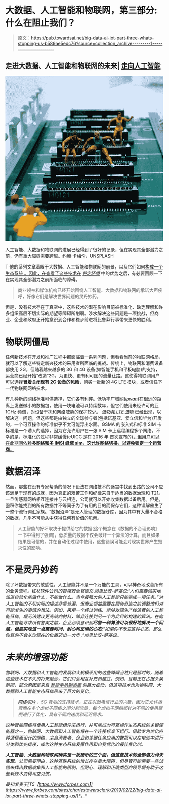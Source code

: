# 大数据、人工智能和物联网，第三部分:什么在阻止我们？

> 原文：<https://pub.towardsai.net/big-data-ai-iot-part-three-whats-stopping-us-b589ae5edc76?source=collection_archive---------1----------------------->

## 走进大数据、人工智能和物联网的未来| [走向人工智能](https://towardsai.net)

![](img/507576ee2bb0d34ae7889f857bb40594.png)

人工智能、大数据和物联网的进展已经得到了很好的记录，但在实现其全部潜力之前，仍有重大障碍需要跨越。约翰·卡梅伦，UNSPLASH

T 他的系列文章着眼于大数据、人工智能和物联网的前景，以及它们如何[构成一个生态系统 。因此，在查看了这些技术在](https://medium.com/towards-artificial-intelligence/big-data-iot-and-ai-part-one-three-sides-of-the-same-coin-fc49ad789c3a) [*特定环境*](https://medium.com/towards-artificial-intelligence/big-data-ai-iot-part-two-driving-industry-4-0-one-step-at-a-time-5f76b1ad6df6) 中的优势之后，有必要回顾一下在实现其全部潜力之前所面临的障碍。

> 商业领袖和媒体机构已经开始围绕人工智能、大数据和物联网的承诺大声疾呼，好像它们是解决世界问题的灵丹妙药。

但是，没有技术存在于真空中，这些技术的潜在影响目前被标准化、缺乏理解和许多组织高层不切实际的期望等障碍所削弱。涉水解决这些问题是一项挑战，但商业、企业和政府正开始意识到合作和稳步前进将比鲁莽行事带来更快的胜利。

# **物联网僵局**

任何新技术在开发和推广过程中都面临着一系列问题，但看看当前的物联网格局，就可以了解这些特定新兴技术的采用者所面临的挑战。传统上，物联网和消费设备都使用 2G，但随着越来越多的 3G 和 4G 设备(如智能手机和平板电脑)的支持，运营商已经开始“改造”2G，为更快、更有利可图的流量让路。这使得物联网用户可以选择**冒着关闭现有 2G 设备的风险**，购买一批新的 4G LTE 模块，或者信任下一代物联网网络技术。

有几种新的网络标准可供选择，它们各有利弊。低功率广域网([*lpwan*](https://www.iotforall.com/what-is-lpwan/))在很远的距离上发送微小的数据包，使用一块电池可以持续数年，但它们使用未经许可的亚 1GHz 频谱，对设备干扰和网络威胁的保护较少。 [*低功耗 LTE 选项*](https://www.iotforall.com/cellular-iot-explained-nb-iot-vs-lte-m/) 已经出现，以解决这一问题，但这些都是由独立的全球参与者(包括诺基亚、爱立信和华为)开发的，一个可互操作的标准似乎不太可能浮出水面。GSMA 的嵌入式和标准 SIM 卡标准是一个诱人的选择，因为它允许用户在一张 SIM 卡上远程编程多个网络。不幸的是，标准化的过程非常缓慢(eUICC 是在 2016 年 首次宣布的[)，但用户可以在此期间依赖**多网络和多 IMSI 蜂窝 sim，这允许网络切换，以避免锁定一个运营商**。](https://www.gsma.com/iot/iot-knowledgebase/embedded-euicc-path-standards/)

# **数据沼泽**

然而，那些在没有专家帮助的情况下设法在网络技术的迷宫中找到出路的公司不应该满足于现有的成就，因为真正的艰苦工作和纪律来自于适当的数据治理和 T21。一旦传感器网络相互连接并与云相连，公司就可以开始收集数据以备后用。但是，囤积你能找到的所有数据并不等同于为了有用的目的而保存它们，这种误解催生了一整个流行词汇家族。“数据沼泽”是无人管理的数据仓库，因为其中有大量不合格的数据，几乎不可能从中获得任何有价值的见解。

> 人工智能的好坏取决于提供给它的数据(这个概念在《数据的不合理影响》一书中得到了强调)，低质量的数据不仅会破坏一个算法的计算，而且如果结果是可信的，并在自动化过程中使用，这些错误可能会对现实世界产生毁灭性的影响。

# **不是灵丹妙药**

除了坏数据带来的敏感性，人工智能并不是一个万能的工具，可以神奇地改善所有的业务流程。红杉软件公司[](https://www.redwood.com/)*的首席安全官德文·加里比安-萨基说:“人们需要诚实地知道自动化能做什么，不能做什么。当今最强大的人工智能只能完成一项任务。”对人工智能的不切实际的描述非常普遍，但商业领袖需要在期待奇迹之前调整他们对可能发生的事情的想法。例如，采用一个经过训练、能够发现生产线浪费的人工智能系统，将无法建议更高效的材料，除非连接到另一个为此目的构建的算法。在向人工智能寻求所有答案之前，企业必须意识到**尽管一种算法可以很好地解决一个问题，但要实现这一点需要时间、耐心和正确的心态**:“如果你不改变这种心态，那么你真的不会从你现在的位置迈出一大步，”加里比安-萨基说。*

# ***未来的增强功能***

*物联网、大数据和人工智能的发展和大规模采用的这些障碍当然只是暂时的，随着这些技术在不久的将来融合，它们只会相互补充和建立。例如，目前正在占据头条新闻，部分原因是来自 [*智能手机制造商*](https://5g.co.uk/phones/) 的巨大推动，但这项技术也为物联网、大数据和人工智能生态系统带来了巨大的变化。*

> *[*网络切片*](https://www.gsma.com/futurenetworks/wp-content/uploads/2017/11/GSMA-An-Introduction-to-Network-Slicing.pdf) ，5G 背后的支持技术，正在引起电信行业的兴趣，因为它允许运营商在多个虚拟子网络之间分割流量，每个虚拟子网络都针对不同的使用案例进行了优化，具有不同的速度和延迟需求。*

*这种智能网络将使用人工智能组件来运行，并可能成为可互操作生态系统的关键使能器之一，物联网、大数据和人工智能将在一个连接标准下运行。借助专为优化各种通信而设计的网络，来自消费者、企业和关键任务应用的数据可以在电波中进行分类和优先排序，成为这种生态系统发挥作用和自我优化的最佳催化剂。*

***人工智能、大数据和物联网确实是一枚硬币的三个面，但这些技术的全部潜力尚未实现**。公司需要明白，这种互联系统的增长存在重大障碍，但尽管可能需要一些试错来找出数据收集和人工智能的限制，但耐心、理解和正确类型的领导将有助于这些新技术变得司空见惯。*

**最初发表于*[T5【https://www.forbes.com】](https://www.forbes.com/sites/charlestowersclark/2019/02/22/big-data-ai-iot-part-three-whats-stopping-us/)*。**